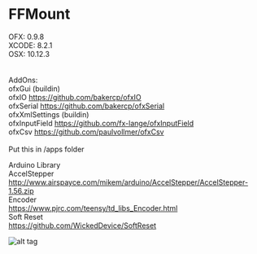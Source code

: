 # FFMount

OFX: 0.9.8 <br/>
XCODE: 8.2.1 <br/>
OSX: 10.12.3 <br/>
<br/>
<br/>
AddOns:<br/>
ofxGui (buildin) <br/>
ofxIO https://github.com/bakercp/ofxIO <br/>
ofxSerial https://github.com/bakercp/ofxSerial <br/>
ofxXmlSettings (buildin)<br/>
ofxInputField https://github.com/fx-lange/ofxInputField <br/>
ofxCsv https://github.com/paulvollmer/ofxCsv <br/>
<br/>
Put this in /apps folder<br/>

Arduino Library <br/>
AccelStepper http://www.airspayce.com/mikem/arduino/AccelStepper/AccelStepper-1.56.zip <br/>
Encoder <br/>
https://www.pjrc.com/teensy/td_libs_Encoder.html <br/>
Soft Reset <br/>
https://github.com/WickedDevice/SoftReset <br/>

![alt tag](https://github.com/kennyviperhk/P_Yoho/blob/master/Readme_Position.png?raw=true)
